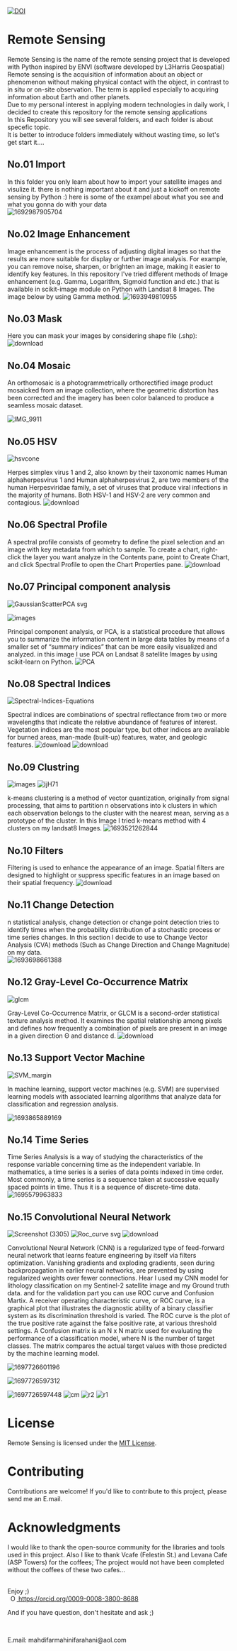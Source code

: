 [![DOI](https://zenodo.org/badge/683561862.svg)](https://zenodo.org/doi/10.5281/zenodo.10027283) <br>
# Remote Sensing
Remote Sensing is the name of the remote sensing project that is developed with Python inspired by ENVI (software developed by L3Harris Geospatial)<br>
Remote sensing is the acquisition of information about an object or phenomenon without making physical contact with the object, in contrast to in situ or on-site observation. The term is applied especially to acquiring information about Earth and other planets.<br>
Due to my personal interest in applying modern technologies in daily work, I decided to create this repository for the remote sensing applications<br>
In this Repository you will see several folders, and each folder is about specefic topic. <br>
It is better to introduce folders immediately without wasting time, so let's get start it....<br>
## No.01 Import
In this folder you only learn about how to import your satellite images and visulize it. there is nothing important about it and just a kickoff on remote sensing by Python :) here is some of the exampel about what you see and what you gonna do with your data<br>
![1692987905704](https://github.com/aradfarahani/Remote-Sensing/assets/90475349/5bf8c7bb-b126-4644-a60a-92792e02eb8b)


## No.02 Image Enhancement
Image enhancement is the process of adjusting digital images so that the results are more suitable for display or further image analysis. For example, you can remove noise, sharpen, or brighten an image, making it easier to identify key features. In this repository I've tried different methods of Image enhancement (e.g. Gamma, Logarithm, Sigmoid function and etc.) that is available in scikit-image module on Python with Landsat 8 Images. The image below by using Gamma method.
![1693949810955](https://github.com/aradfarahani/Remote-Sensing/assets/90475349/1fafe550-52a9-4cc3-94bf-ca77028794be)

## No.03 Mask
Here you can mask your images by considering shape file (.shp):<br>
![download](https://github.com/aradfarahani/Remote-Sensing/assets/90475349/df4fa12f-951b-4367-ad01-ff6b9c0d0056)

## No.04 Mosaic
An orthomosaic is a photogrammetrically orthorectified image product mosaicked from an image collection, where the geometric distortion has been corrected and the imagery has been color balanced to produce a seamless mosaic dataset.

![IMG_9911](https://github.com/aradfarahani/Remote-Sensing/assets/90475349/5463cdc0-c6a4-4fe0-9592-7f145a355122)

## No.05 HSV
![hsvcone](https://github.com/aradfarahani/Remote-Sensing/assets/90475349/997aa9f5-abb3-4da2-bf87-44c2b5934f43)

Herpes simplex virus 1 and 2, also known by their taxonomic names Human alphaherpesvirus 1 and Human alphaherpesvirus 2, are two members of the human Herpesviridae family, a set of viruses that produce viral infections in the majority of humans. Both HSV-1 and HSV-2 are very common and contagious.
![download](https://github.com/aradfarahani/Remote-Sensing/assets/90475349/0e79dad7-ae67-4e57-89eb-bde565428674)

## No.06 Spectral Profile
A spectral profile consists of geometry to define the pixel selection and an image with key metadata from which to sample. To create a chart, right-click the layer you want analyze in the Contents pane, point to Create Chart, and click Spectral Profile to open the Chart Properties pane.
![download](https://github.com/aradfarahani/Remote-Sensing/assets/90475349/c57c2b56-5d5e-4710-b68a-4ff2df6706c1)

## No.07 Principal component analysis
![GaussianScatterPCA svg](https://github.com/aradfarahani/Remote-Sensing/assets/90475349/6a340eec-8aca-4e0b-803a-5e055cea461e)

![images](https://github.com/aradfarahani/Remote-Sensing/assets/90475349/114034a2-70f0-4c10-80f9-0ca050966b48)

Principal component analysis, or PCA, is a statistical procedure that allows you to summarize the information content in large data tables by means of a smaller set of “summary indices” that can be more easily visualized and analyzed. in this image I use PCA on Landsat 8 satellite Images by using scikit-learn on Python.
![PCA](https://github.com/aradfarahani/Remote-Sensing/assets/90475349/8431b007-ff80-4a89-ab77-0668b140ac1b)

## No.08 Spectral Indices
![Spectral-Indices-Equations](https://github.com/aradfarahani/Remote-Sensing/assets/90475349/55672a57-e062-4334-b4d1-9b9e4a5f74a6)

Spectral indices are combinations of spectral reflectance from two or more wavelengths that indicate the relative abundance of features of interest. Vegetation indices are the most popular type, but other indices are available for burned areas, man-made (built-up) features, water, and geologic features.
![download](https://github.com/aradfarahani/Remote-Sensing/assets/90475349/b7d15128-1666-4187-8bb3-27c60d3a9ddc)
![download](https://github.com/aradfarahani/Remote-Sensing/assets/90475349/4f02aa2d-1858-4e98-bd9a-c1ba0bc84d6c)

## No.09 Clustring
![images](https://github.com/aradfarahani/Remote-Sensing/assets/90475349/aa90b2b9-e1b3-4bc9-b466-40d0d7bca855)
![ijH71](https://github.com/aradfarahani/Remote-Sensing/assets/90475349/c5ef50a8-c534-4436-a3c3-3b1a75c17f3c)


k-means clustering is a method of vector quantization, originally from signal processing, that aims to partition n observations into k clusters in which each observation belongs to the cluster with the nearest mean, serving as a prototype of the cluster. In this Image I tried k-means method with 4 clusters on my landsat8 Images.
![1693521262844](https://github.com/aradfarahani/Remote-Sensing/assets/90475349/081c4408-c943-40a4-9e92-0e62da0dbc6c)

## No.10 Filters
Filtering is used to enhance the appearance of an image. Spatial filters are designed to highlight or suppress specific features in an image based on their spatial frequency.
![download](https://github.com/aradfarahani/Remote-Sensing/assets/90475349/c74f9fd4-c85e-4ea5-87ac-214285aeff60)

## No.11 Change Detection
n statistical analysis, change detection or change point detection tries to identify times when the probability distribution of a stochastic process or time series changes. In this section I decide to use to Change Vector Analysis (CVA) methods (Such as Change Direction and Change Magnitude) on my data.<br>
![1693698661388](https://github.com/aradfarahani/Remote-Sensing/assets/90475349/b832b9f4-beda-49f8-8e00-0ed9eee5986a)

## No.12 Gray-Level Co-Occurrence Matrix
![glcm](https://github.com/aradfarahani/Remote-Sensing/assets/90475349/0a167d3f-890f-49e1-b6ed-b84e440b2f97)

Gray-Level Co-Occurrence Matrix, or GLCM is a second-order statistical texture analysis method. It examines the spatial relationship among pixels and defines how frequently a combination of pixels are present in an image in a given direction Θ and distance d.
![download](https://github.com/aradfarahani/Remote-Sensing/assets/90475349/84a7e692-d791-4c43-a7f4-462e37a7b71b)



## No.13 Support Vector Machine
![SVM_margin](https://github.com/aradfarahani/Remote-Sensing/assets/90475349/8e12978b-595e-48f2-8e78-0aa5ce68a32f)

In machine learning, support vector machines (e.g. SVM) are supervised learning models with associated learning algorithms that analyze data for classification and regression analysis.

![1693865889169](https://github.com/aradfarahani/Remote-Sensing/assets/90475349/f9efad77-e97c-4b7a-988f-a5d09fdd8cc1)

## No.14 Time Series
Time Series Analysis is a way of studying the characteristics of the response variable concerning time as the independent variable. In mathematics, a time series is a series of data points indexed in time order. Most commonly, a time series is a sequence taken at successive equally spaced points in time. Thus it is a sequence of discrete-time data.
![1695579963833](https://github.com/aradfarahani/Remote-Sensing/assets/90475349/ab1484d2-b6ce-4670-874b-380650ee99e1)

## No.15 Convolutional Neural Network
![Screenshot (3305)](https://github.com/aradfarahani/Remote-Sensing/assets/90475349/3fbb9995-fd2a-40b9-83c6-f0e84cdd570d)
![Roc_curve svg](https://github.com/aradfarahani/Remote-Sensing/assets/90475349/9d19694f-4d11-4712-9a15-ec13edacf820)
![download](https://github.com/aradfarahani/Remote-Sensing/assets/90475349/3d615706-75fd-4102-a50b-0668ad7b75a6)


Convolutional Neural Network (CNN) is a regularized type of feed-forward neural network that learns feature engineering by itself via filters optimization. Vanishing gradients and exploding gradients, seen during backpropagation in earlier neural networks, are prevented by using regularized weights over fewer connections. Hear I used my CNN model for lithology classification on my Sentinel-2 satellite image and my Ground truth data. and for the validation part you can use ROC curve and Confusion Martix. A receiver operating characteristic curve, or ROC curve, is a graphical plot that illustrates the diagnostic ability of a binary classifier system as its discrimination threshold is varied. The ROC curve is the plot of the true positive rate against the false positive rate, at various threshold settings. A Confusion matrix is an N x N matrix used for evaluating the performance of a classification model, where N is the number of target classes. The matrix compares the actual target values with those predicted by the machine learning model.

![1697726601196](https://github.com/aradfarahani/Remote-Sensing/assets/90475349/119d1620-b6a1-401c-ad62-ba6091ac32c9)

![1697726597312](https://github.com/aradfarahani/Remote-Sensing/assets/90475349/3afd885e-9667-4020-a0d8-6e80e94cb468)

![1697726597448](https://github.com/aradfarahani/Remote-Sensing/assets/90475349/b1414a92-9dff-4919-ab80-0292dfaca49b)
![cm](https://github.com/aradfarahani/Remote-Sensing/assets/90475349/91215c38-e801-4e0f-ae9f-8ee20fc79b06)
![r2](https://github.com/aradfarahani/Remote-Sensing/assets/90475349/16b7d92f-c767-41ca-b6d4-5541b58a6b13)
![r1](https://github.com/aradfarahani/Remote-Sensing/assets/90475349/77ccb008-bc76-4333-94ef-16b30afca191)
# License
Remote Sensing is licensed under the [MIT License](https://github.com/aradfarahani/Remote-Sensing/blob/main/LICENSE).

# Contributing
Contributions are welcome! If you'd like to contribute to this project, please send me an E.mail.

# Acknowledgments
I would like to thank the open-source community for the libraries and tools used in this project. Also I like to thank Vcafe (Felestin St.) and Levana Cafe (ASP Towers) for the  coffees; The project would not have been completed without the coffees of these two cafes... 

<br>Enjoy ;)<br> <a
    id="cy-effective-orcid-url"
    class="underline"
     href="https://orcid.org/0009-0008-3800-8688"
     target="orcid.widget"
     rel="me noopener noreferrer"
     style="vertical-align: top">
     <img
        src="https://orcid.org/sites/default/files/images/orcid_16x16.png"
        style="width: 1em; margin-inline-start: 0.5em"
        alt="ORCID iD icon"/>
      https://orcid.org/0009-0008-3800-8688
    </a><br>
    
   <p> And if you have question, don't hesitate and ask ;)</p> <br>
   <p>E.mail: mahdifarmahinifarahani@aol.com </p>

